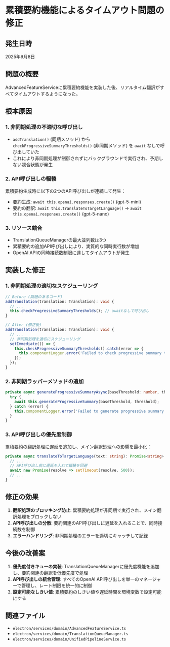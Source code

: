 # 累積要約機能によるタイムアウト問題の修正

## 発生日時
2025年9月8日

## 問題の概要
AdvancedFeatureServiceに累積要約機能を実装した後、リアルタイム翻訳がすべてタイムアウトするようになった。

## 根本原因

### 1. 非同期処理の不適切な呼び出し
- `addTranslation()` (同期メソッド) から `checkProgressiveSummaryThresholds()` (非同期メソッド) を `await` なしで呼び出していた
- これにより非同期処理が制御されずにバックグラウンドで実行され、予期しない競合状態が発生

### 2. API呼び出しの輻輳
累積要約生成時に以下の2つのAPI呼び出しが連続して発生：
- 要約生成: `await this.openai.responses.create()` (gpt-5-mini)
- 要約の翻訳: `await this.translateToTargetLanguage()` → `await this.openai.responses.create()` (gpt-5-nano)

### 3. リソース競合
- TranslationQueueManagerの最大並列数は3つ
- 累積要約の追加API呼び出しにより、実質的な同時実行数が増加
- OpenAI APIの同時接続数制限に達してタイムアウトが発生

## 実装した修正

### 1. 非同期処理の適切なスケジューリング
```typescript
// Before (問題のあるコード)
addTranslation(translation: Translation): void {
  // ...
  this.checkProgressiveSummaryThresholds(); // awaitなしで呼び出し
}

// After (修正後)
addTranslation(translation: Translation): void {
  // ...
  // 非同期処理を適切にスケジューリング
  setImmediate(() => {
    this.checkProgressiveSummaryThresholds().catch(error => {
      this.componentLogger.error('Failed to check progressive summary thresholds', { error });
    });
  });
}
```

### 2. 非同期ラッパーメソッドの追加
```typescript
private async generateProgressiveSummaryAsync(baseThreshold: number, threshold: number): Promise<void> {
  try {
    await this.generateProgressiveSummary(baseThreshold, threshold);
  } catch (error) {
    this.componentLogger.error('Failed to generate progressive summary async', { error, baseThreshold });
  }
}
```

### 3. API呼び出しの優先度制御
累積要約の翻訳処理に遅延を追加し、メイン翻訳処理への影響を最小化：
```typescript
private async translateToTargetLanguage(text: string): Promise<string> {
  // ...
  // API呼び出し前に遅延を入れて輻輳を回避
  await new Promise(resolve => setTimeout(resolve, 500));
  // ...
}
```

## 修正の効果
1. **翻訳処理のブロッキング防止**: 累積要約処理が非同期で実行され、メイン翻訳処理をブロックしない
2. **API呼び出しの分散**: 要約関連のAPI呼び出しに遅延を入れることで、同時接続数を制御
3. **エラーハンドリング**: 非同期処理のエラーを適切にキャッチして記録

## 今後の改善案
1. **優先度付きキューの実装**: TranslationQueueManagerに優先度機能を追加し、要約関連の翻訳を低優先度で処理
2. **API呼び出しの統合管理**: すべてのOpenAI API呼び出しを単一のマネージャーで管理し、レート制限を統一的に制御
3. **設定可能なしきい値**: 累積要約のしきい値や遅延時間を環境変数で設定可能にする

## 関連ファイル
- `electron/services/domain/AdvancedFeatureService.ts`
- `electron/services/domain/TranslationQueueManager.ts`
- `electron/services/domain/UnifiedPipelineService.ts`